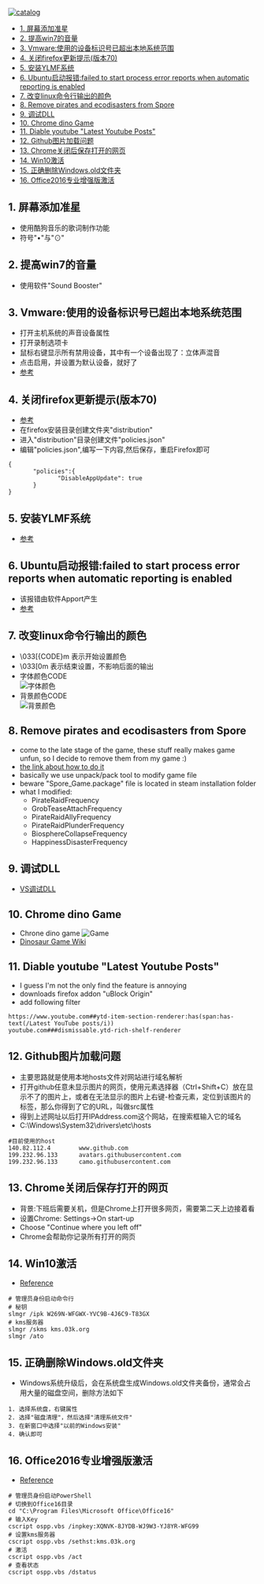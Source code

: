 [![catalog][catalog_img]][catalog_link]
  * [1. 屏幕添加准星](https://github.com/haskellcg/Life_Is_Beautiful/blob/master/%E7%8E%AF%E5%A2%83%E4%BB%A5%E5%8F%8AIDE%E9%85%8D%E7%BD%AE%E9%97%AE%E9%A2%98_Part_3.md#1-%E5%B1%8F%E5%B9%95%E6%B7%BB%E5%8A%A0%E5%87%86%E6%98%9F)
  * [2. 提高win7的音量](https://github.com/haskellcg/Life_Is_Beautiful/blob/master/%E7%8E%AF%E5%A2%83%E4%BB%A5%E5%8F%8AIDE%E9%85%8D%E7%BD%AE%E9%97%AE%E9%A2%98_Part_3.md#2-%E6%8F%90%E9%AB%98win7%E7%9A%84%E9%9F%B3%E9%87%8F)
  * [3. Vmware:使用的设备标识号已超出本地系统范围](https://github.com/haskellcg/Life_Is_Beautiful/blob/master/%E7%8E%AF%E5%A2%83%E4%BB%A5%E5%8F%8AIDE%E9%85%8D%E7%BD%AE%E9%97%AE%E9%A2%98_Part_3.md#3-vmware%E4%BD%BF%E7%94%A8%E7%9A%84%E8%AE%BE%E5%A4%87%E6%A0%87%E8%AF%86%E5%8F%B7%E5%B7%B2%E8%B6%85%E5%87%BA%E6%9C%AC%E5%9C%B0%E7%B3%BB%E7%BB%9F%E8%8C%83%E5%9B%B4)
  * [4. 关闭firefox更新提示(版本70)](https://github.com/haskellcg/Life_Is_Beautiful/blob/master/%E7%8E%AF%E5%A2%83%E4%BB%A5%E5%8F%8AIDE%E9%85%8D%E7%BD%AE%E9%97%AE%E9%A2%98_Part_3.md#4-%E5%85%B3%E9%97%ADfirefox%E6%9B%B4%E6%96%B0%E6%8F%90%E7%A4%BA%E7%89%88%E6%9C%AC70)
  * [5. 安装YLMF系统](https://github.com/haskellcg/Life_Is_Beautiful/blob/master/%E7%8E%AF%E5%A2%83%E4%BB%A5%E5%8F%8AIDE%E9%85%8D%E7%BD%AE%E9%97%AE%E9%A2%98_Part_3.md#5-%E5%AE%89%E8%A3%85ylmf%E7%B3%BB%E7%BB%9F)
  * [6. Ubuntu启动报错:failed to start process error reports when automatic reporting is enabled](https://github.com/haskellcg/Life_Is_Beautiful/blob/master/%E7%8E%AF%E5%A2%83%E4%BB%A5%E5%8F%8AIDE%E9%85%8D%E7%BD%AE%E9%97%AE%E9%A2%98_Part_3.md#6-ubuntu%E5%90%AF%E5%8A%A8%E6%8A%A5%E9%94%99failed-to-start-process-error-reports-when-automatic-reporting-is-enabled)
  * [7. 改变linux命令行输出的颜色](https://github.com/haskellcg/Life_Is_Beautiful/blob/master/%E7%8E%AF%E5%A2%83%E4%BB%A5%E5%8F%8AIDE%E9%85%8D%E7%BD%AE%E9%97%AE%E9%A2%98_Part_3.md#7-%E6%94%B9%E5%8F%98linux%E5%91%BD%E4%BB%A4%E8%A1%8C%E8%BE%93%E5%87%BA%E7%9A%84%E9%A2%9C%E8%89%B2)
  * [8. Remove pirates and ecodisasters from Spore](https://github.com/haskellcg/Life_Is_Beautiful/blob/master/%E7%8E%AF%E5%A2%83%E4%BB%A5%E5%8F%8AIDE%E9%85%8D%E7%BD%AE%E9%97%AE%E9%A2%98_Part_3.md#8-remove-pirates-and-ecodisasters-from-spore)
  * [9. 调试DLL](https://github.com/haskellcg/Life_Is_Beautiful/blob/master/%E7%8E%AF%E5%A2%83%E4%BB%A5%E5%8F%8AIDE%E9%85%8D%E7%BD%AE%E9%97%AE%E9%A2%98_Part_3.md#9-%E8%B0%83%E8%AF%95dll)
  * [10. Chrome dino Game](https://github.com/haskellcg/Life_Is_Beautiful/blob/master/%E7%8E%AF%E5%A2%83%E4%BB%A5%E5%8F%8AIDE%E9%85%8D%E7%BD%AE%E9%97%AE%E9%A2%98_Part_3.md#10-chrome-dino-game)
  * [11. Diable youtube "Latest Youtube Posts"](https://github.com/haskellcg/Life_Is_Beautiful/blob/master/%E7%8E%AF%E5%A2%83%E4%BB%A5%E5%8F%8AIDE%E9%85%8D%E7%BD%AE%E9%97%AE%E9%A2%98_Part_3.md#11-diable-youtube-latest-youtube-posts)
  * [12. Github图片加载问题](https://github.com/haskellcg/Life_Is_Beautiful/blob/master/%E7%8E%AF%E5%A2%83%E4%BB%A5%E5%8F%8AIDE%E9%85%8D%E7%BD%AE%E9%97%AE%E9%A2%98_Part_3.md#12-github%E5%9B%BE%E7%89%87%E5%8A%A0%E8%BD%BD%E9%97%AE%E9%A2%98)
  * [13. Chrome关闭后保存打开的网页](https://github.com/haskellcg/Life_Is_Beautiful/blob/master/%E7%8E%AF%E5%A2%83%E4%BB%A5%E5%8F%8AIDE%E9%85%8D%E7%BD%AE%E9%97%AE%E9%A2%98_Part_3.md#13-chrome%E5%85%B3%E9%97%AD%E5%90%8E%E4%BF%9D%E5%AD%98%E6%89%93%E5%BC%80%E7%9A%84%E7%BD%91%E9%A1%B5)
  * [14. Win10激活](https://github.com/haskellcg/Life_Is_Beautiful/blob/master/%E7%8E%AF%E5%A2%83%E4%BB%A5%E5%8F%8AIDE%E9%85%8D%E7%BD%AE%E9%97%AE%E9%A2%98_Part_3.md#14-win10%E6%BF%80%E6%B4%BB)
  * [15. 正确删除Windows.old文件夹](https://github.com/haskellcg/Life_Is_Beautiful/blob/master/%E7%8E%AF%E5%A2%83%E4%BB%A5%E5%8F%8AIDE%E9%85%8D%E7%BD%AE%E9%97%AE%E9%A2%98_Part_3.md#15-%E6%AD%A3%E7%A1%AE%E5%88%A0%E9%99%A4windowsold%E6%96%87%E4%BB%B6%E5%A4%B9)
  * [16. Office2016专业增强版激活]()

[catalog_img]: https://img.shields.io/badge/%E7%9B%AE%E5%BD%95-Summary-brightgreen.svg 
[catalog_link]: https://github.com/haskellcg/Life_Is_Beautiful/blob/master/%E7%8E%AF%E5%A2%83%E4%BB%A5%E5%8F%8AIDE%E9%85%8D%E7%BD%AE%E9%97%AE%E9%A2%98_Part_2.md

## 1. 屏幕添加准星
  * 使用酷狗音乐的歌词制作功能
  * 符号"•"与"⊙"

## 2. 提高win7的音量
  * 使用软件"Sound Booster"
  
## 3. Vmware:使用的设备标识号已超出本地系统范围
  * 打开主机系统的声音设备属性
  * 打开录制选项卡
  * 鼠标右键显示所有禁用设备，其中有一个设备出现了：立体声混音
  * 点击启用，并设置为默认设备，就好了
  * [参考](https://blog.csdn.net/sinat_26176609/article/details/44055015)
  
## 4. 关闭firefox更新提示(版本70)
  * [参考](https://github.com/mozilla/policy-templates/blob/master/README.md#disableappupdate)
  * 在firefox安装目录创建文件夹"distribution"
  * 进入"distribution"目录创建文件"policies.json"
  * 编辑"policies.json",编写一下内容,然后保存，重启Firefox即可
  ```
  {
	     "policies":{
		        "DisableAppUpdate": true
	     }
  }
  ```

## 5. 安装YLMF系统
  * [参考](https://blog.csdn.net/zhy20192009/article/details/89195933)
  
## 6. Ubuntu启动报错:failed to start process error reports when automatic reporting is enabled
  * 该报错由软件Apport产生
  * [参考](https://vitux.com/how-to-disable-enable-automatic-error-reporting-in-ubuntu-18-04-lts/)
  
## 7. 改变linux命令行输出的颜色
  * \033\[{CODE}m 表示开始设置颜色
  * \033\[0m 表示结束设置，不影响后面的输出
  * 字体颜色CODE    
  ![字体颜色](https://github.com/haskellcg/Blog_Pictures/blob/master/console_change_font_color.PNG)
  * 背景颜色CODE    
  ![背景颜色](https://github.com/haskellcg/Blog_Pictures/blob/master/console_change_bg_color.PNG)
  
## 8. Remove pirates and ecodisasters from Spore
  * come to the late stage of the game, these stuff really makes game unfun, so I decide to remove them from my game :)
  * [the link about how to do it](https://violetguard.wordpress.com/2013/12/06/removing-pirates-and-ecodisasters-from-spore-2014/)
  * basically we use unpack/pack tool to modify game file
  * beware "Spore_Game.package" file is located in steam installation folder
  * what I modified:
    * PirateRaidFrequency
    * GrobTeaseAttachFrequency
    * PirateRaidAllyFrequency
    * PirateRaidPlunderFrequency
    * BiosphereCollapseFrequency
    * HappinessDisasterFrequency
    
## 9. 调试DLL
  * [VS调试DLL](https://blog.csdn.net/qianghaohao/article/details/50190905)
  
## 10. Chrome dino Game
  * Chrone dino game
  ![Game](https://github.com/haskellcg/Blog_Pictures/blob/master/Chrome_dino_Game.PNG)
  * [Dinosaur Game Wiki](https://en.wikipedia.org/wiki/Dinosaur_Game)
  
## 11. Diable youtube "Latest Youtube Posts"
  * I guess I'm not the only find the feature is annoying
  * downloads firefox addon "uBlock Origin"
  * add following filter
  ```
  https://www.youtube.com##ytd-item-section-renderer:has(span:has-text(/Latest YouTube posts/i))
  youtube.com###dismissable.ytd-rich-shelf-renderer
  ```

## 12. Github图片加载问题
  * 主要思路就是使用本地hosts文件对网站进行域名解析
  * 打开github任意未显示图片的网页，使用元素选择器（Ctrl+Shift+C）放在显示不了的图片上，或者在无法显示的图片上右键-检查元素，定位到该图片的标签，那么你得到了它的URL，叫做src属性
  * 得到上述网址以后打开IPAddress.com这个网站，在搜索框输入它的域名
  * C:\Windows\System32\drivers\etc\hosts
  ```
  #目前使用的host
  140.82.112.4        www.github.com
  199.232.96.133      avatars.githubusercontent.com
  199.232.96.133      camo.githubusercontent.com
  ```
  
## 13. Chrome关闭后保存打开的网页
  * 背景:下班后需要关机，但是Chrome上打开很多网页，需要第二天上边接着看
  * 设置Chrome: Settings->On start-up
  * Choose "Continue where you left off"
  * Chrome会帮助你记录所有打开的网页

## 14. Win10激活
  * [Reference](https://www.win7w.com/win10jihuo/18178.html)
  ```
  # 管理员身份启动命令行
  # 秘钥
  slmgr /ipk W269N-WFGWX-YVC9B-4J6C9-T83GX
  # kms服务器
  slmgr /skms kms.03k.org
  slmgr /ato
  ```
  
## 15. 正确删除Windows.old文件夹
  * Windows系统升级后，会在系统盘生成Windows.old文件夹备份，通常会占用大量的磁盘空间，删除方法如下
  ```
  1. 选择系统盘，右键属性
  2. 选择"磁盘清理"，然后选择"清理系统文件"
  3. 在新窗口中选择"以前的Windows安装"
  4. 确认即可
  ```
  
## 16. Office2016专业增强版激活
  * [Reference](http://www.xitongcheng.com/jiaocheng/dnrj_article_44859.html)
  ```
  # 管理员身份启动PowerShell
  # 切换到Office16目录
  cd "C:\Program Files\Microsoft Office\Office16"
  # 输入Key
  cscript ospp.vbs /inpkey:XQNVK-8JYDB-WJ9W3-YJ8YR-WFG99
  # 设置kms服务器
  cscript ospp.vbs /sethst:kms.03k.org
  # 激活
  cscript ospp.vbs /act
  # 查看状态
  cscript ospp.vbs /dstatus
  ```
